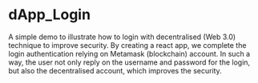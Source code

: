# dApp_Login
A simple demo to illustrate how to login with decentralised (Web 3.0) technique to improve security. 
By creating a react app, we complete the login authentication relying on Metamask (blockchain) account. 
In such a way, the user not only reply on the username and password for the login, but also the decentralised account, which improves the security.

